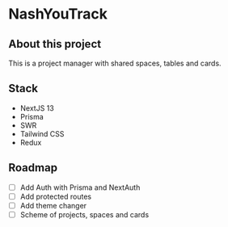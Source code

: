 # NashYouTrack

## About this project

This is a project manager with shared spaces, tables and cards.

## Stack

- NextJS 13
- Prisma
- SWR
- Tailwind CSS
- Redux

## Roadmap

- [ ] Add Auth with Prisma and NextAuth
- [ ] Add protected routes
- [ ] Add theme changer
- [ ] Scheme of projects, spaces and cards
